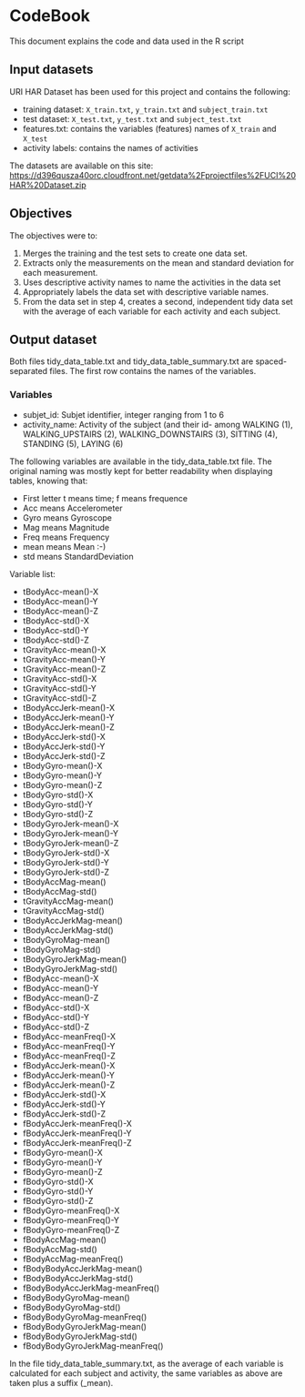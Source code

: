 # CodeBook

This document explains the code and data used in the R script

## Input datasets
URI HAR Dataset has been used for this project and contains the following:
- training dataset: `X_train.txt`, `y_train.txt` and `subject_train.txt`
- test dataset: `X_test.txt`, `y_test.txt` and `subject_test.txt`
- features.txt: contains the variables (features) names of `X_train` and `X_test`
- activity labels: contains the names of activities

The datasets are available on this site:
https://d396qusza40orc.cloudfront.net/getdata%2Fprojectfiles%2FUCI%20HAR%20Dataset.zip

## Objectives

The objectives were to:
1. Merges the training and the test sets to create one data set.
2. Extracts only the measurements on the mean and standard deviation for each measurement.
3. Uses descriptive activity names to name the activities in the data set
4. Appropriately labels the data set with descriptive variable names.
5. From the data set in step 4, creates a second, independent tidy data set with the average of each variable for each activity and each subject.

## Output dataset
Both files tidy_data_table.txt and tidy_data_table_summary.txt are spaced-separated files.
The first row contains the names of the variables.

### Variables
- subjet_id: Subjet identifier, integer ranging from 1 to 6
- activity_name: Activity of the subject (and their id- among WALKING (1), WALKING_UPSTAIRS (2), WALKING_DOWNSTAIRS (3), SITTING (4), STANDING (5), LAYING (6)

The following variables are available in the tidy_data_table.txt file. The original naming was mostly kept for better readability when displaying tables, knowing that:
* First letter t means time; f means frequence
* Acc means Accelerometer
* Gyro means Gyroscope
* Mag means Magnitude
* Freq means Frequency
* mean means Mean :-)
* std means StandardDeviation  

Variable list:
+ tBodyAcc-mean()-X
+ tBodyAcc-mean()-Y
+ tBodyAcc-mean()-Z
+ tBodyAcc-std()-X
+ tBodyAcc-std()-Y
+ tBodyAcc-std()-Z
+ tGravityAcc-mean()-X
+ tGravityAcc-mean()-Y
+ tGravityAcc-mean()-Z
+ tGravityAcc-std()-X
+ tGravityAcc-std()-Y
+ tGravityAcc-std()-Z
+ tBodyAccJerk-mean()-X
+ tBodyAccJerk-mean()-Y
+ tBodyAccJerk-mean()-Z
+ tBodyAccJerk-std()-X
+ tBodyAccJerk-std()-Y
+ tBodyAccJerk-std()-Z
+ tBodyGyro-mean()-X
+ tBodyGyro-mean()-Y
+ tBodyGyro-mean()-Z
+ tBodyGyro-std()-X
+ tBodyGyro-std()-Y
+ tBodyGyro-std()-Z
+ tBodyGyroJerk-mean()-X
+ tBodyGyroJerk-mean()-Y
+ tBodyGyroJerk-mean()-Z
+ tBodyGyroJerk-std()-X
+ tBodyGyroJerk-std()-Y
+ tBodyGyroJerk-std()-Z
+ tBodyAccMag-mean()
+ tBodyAccMag-std()
+ tGravityAccMag-mean()
+ tGravityAccMag-std()
+ tBodyAccJerkMag-mean()
+ tBodyAccJerkMag-std()
+ tBodyGyroMag-mean()
+ tBodyGyroMag-std()
+ tBodyGyroJerkMag-mean()
+ tBodyGyroJerkMag-std()
+ fBodyAcc-mean()-X
+ fBodyAcc-mean()-Y
+ fBodyAcc-mean()-Z
+ fBodyAcc-std()-X
+ fBodyAcc-std()-Y
+ fBodyAcc-std()-Z
+ fBodyAcc-meanFreq()-X
+ fBodyAcc-meanFreq()-Y
+ fBodyAcc-meanFreq()-Z
+ fBodyAccJerk-mean()-X
+ fBodyAccJerk-mean()-Y
+ fBodyAccJerk-mean()-Z
+ fBodyAccJerk-std()-X
+ fBodyAccJerk-std()-Y
+ fBodyAccJerk-std()-Z
+ fBodyAccJerk-meanFreq()-X
+ fBodyAccJerk-meanFreq()-Y
+ fBodyAccJerk-meanFreq()-Z
+ fBodyGyro-mean()-X
+ fBodyGyro-mean()-Y
+ fBodyGyro-mean()-Z
+ fBodyGyro-std()-X
+ fBodyGyro-std()-Y
+ fBodyGyro-std()-Z
+ fBodyGyro-meanFreq()-X
+ fBodyGyro-meanFreq()-Y
+ fBodyGyro-meanFreq()-Z
+ fBodyAccMag-mean()
+ fBodyAccMag-std()
+ fBodyAccMag-meanFreq()
+ fBodyBodyAccJerkMag-mean()
+ fBodyBodyAccJerkMag-std()
+ fBodyBodyAccJerkMag-meanFreq()
+ fBodyBodyGyroMag-mean()
+ fBodyBodyGyroMag-std()
+ fBodyBodyGyroMag-meanFreq()
+ fBodyBodyGyroJerkMag-mean()
+ fBodyBodyGyroJerkMag-std()
+ fBodyBodyGyroJerkMag-meanFreq()

In the file tidy_data_table_summary.txt, as the average of each variable is calculated for each subject and activity, the same variables as above are taken plus a suffix (_mean).
